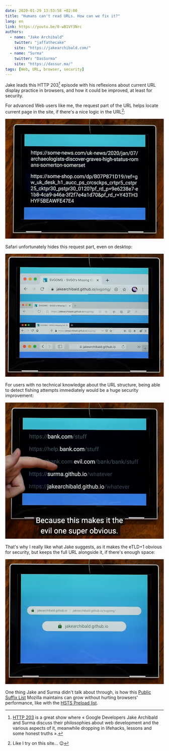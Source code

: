 ```yaml
---
date: 2020-01-29 13:53:58 +02:00
title: "Humans can't read URLs. How can we fix it?"
lang: en
link: https://youtu.be/0-wB1VY3Nrc
authors:
  - name: "Jake Archibald"
    twitter: "jaffathecake"
    site: "https://jakearchibald.com/"
  - name: "Surma"
    twitter: "DasSurma"
    site: "https://dassur.ma/"
tags: [Web, URL, browser, security]
---
```


Jake leads this HTTP 203[^http203] episode with his reflexions about current URL display practice in browsers, and how it could be improved, at least for security.

[^http203]: [HTTP 203](https://www.youtube.com/playlist?list=PLNYkxOF6rcIAKIQFsNbV0JDws_G_bnNo9) is a great show where « Google Developers Jake Archibald and Surma discuss their philosophies about web development and the various aspects of it, meanwhile dropping in lifehacks, lessons and some honest truths ».

For advanced Web users like me, the request part of the URL helps locate current page in the site, if there's a nice logic in the URL[^urllogic]:

[^urllogic]: Like I try on this site… 😉

![](http-203-urls-examples.png "2 URL examples, where the first one shows a nice content hierarchy")

Safari unfortunately hides this request part, even on desktop:

![](http-203-urls-in-browsers.png "How browsers show URLs")

For users with no technical knowledge about the URL structure, being able to detect fishing attempts immediately would be a huge security improvement:

![](http-203-url-fishing.png "Fishing attempts are more obvious in Firefox")

That's why I really like what Jake suggests, as it makes the eTLD+1 obvious for security, but keeps the full URL alongside it, if there's enough space:

![](http-203-jake-suggestion.png "Jake's suggestion to improve URL security")

One thing Jake and Surma didn't talk about through, is how this [Public Suffix List](https://publicsuffix.org/) Mozilla maintains can grow without hurting browsers' performance, like with the [HSTS Preload list](https://scotthelme.co.uk/hsts-preloading/#butitdoesntscale).

